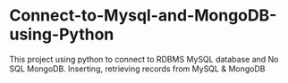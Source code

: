 # Connect-to-Mysql-and-MongoDB-using-Python
This project using python to connect to RDBMS MySQL database and No SQL MongoDB.  Inserting, retrieving records from MySQL &amp; MongoDB
